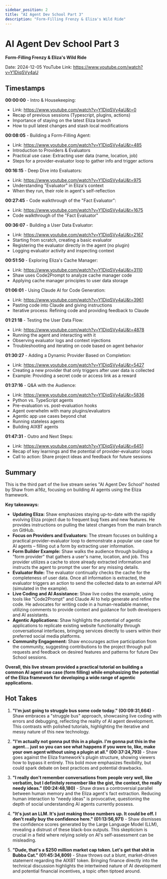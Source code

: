 ```yaml
---
sidebar_position: 2
title: "AI Agent Dev School Part 3"
description: "Form-Filling Frenzy & Eliza's Wild Ride"
---
```


# AI Agent Dev School Part 3

**Form-Filling Frenzy & Eliza's Wild Ride**

Date: 2024-12-05
YouTube Link: https://www.youtube.com/watch?v=Y1DiqSVy4aU

## Timestamps

**00:00:00** - Intro & Housekeeping:

- Link: https://www.youtube.com/watch?v=Y1DiqSVy4aU&t=0
- Recap of previous sessions (Typescript, plugins, actions)
- Importance of staying on the latest Eliza branch
- How to pull latest changes and stash local modifications

**00:08:05** - Building a Form-Filling Agent:

- Link: https://www.youtube.com/watch?v=Y1DiqSVy4aU&t=485
- Introduction to Providers & Evaluators
- Practical use case: Extracting user data (name, location, job)
- Steps for a provider-evaluator loop to gather info and trigger actions

**00:16:15** - Deep Dive into Evaluators:

- Link: https://www.youtube.com/watch?v=Y1DiqSVy4aU&t=975
- Understanding "Evaluator" in Eliza's context
- When they run, their role in agent's self-reflection

**00:27:45** - Code walkthrough of the "Fact Evaluator":

- Link: https://www.youtube.com/watch?v=Y1DiqSVy4aU&t=1675
- Code walkthrough of the "Fact Evaluator"

**00:36:07** - Building a User Data Evaluator:

- Link: https://www.youtube.com/watch?v=Y1DiqSVy4aU&t=2167
- Starting from scratch, creating a basic evaluator
- Registering the evaluator directly in the agent (no plugin)
- Logging evaluator activity and inspecting context

**00:51:50** - Exploring Eliza's Cache Manager:

- Link: https://www.youtube.com/watch?v=Y1DiqSVy4aU&t=3110
- Shaw uses Code2Prompt to analyze cache manager code
- Applying cache manager principles to user data storage

**01:06:01** - Using Claude AI for Code Generation:

- Link: https://www.youtube.com/watch?v=Y1DiqSVy4aU&t=3961
- Pasting code into Claude and giving instructions
- Iterative process: Refining code and providing feedback to Claude

**01:21:18** - Testing the User Data Flow:

- Link: https://www.youtube.com/watch?v=Y1DiqSVy4aU&t=4878
- Running the agent and interacting with it
- Observing evaluator logs and context injections
- Troubleshooting and iterating on code based on agent behavior

**01:30:27** - Adding a Dynamic Provider Based on Completion:

- Link: https://www.youtube.com/watch?v=Y1DiqSVy4aU&t=5427
- Creating a new provider that only triggers after user data is collected
- Example: Providing a secret code or access link as a reward

**01:37:16** - Q&A with the Audience:

- Link: https://www.youtube.com/watch?v=Y1DiqSVy4aU&t=5836
- Python vs. TypeScript agents
- Pre-evaluation vs. post-evaluation hooks
- Agent overwhelm with many plugins/evaluators
- Agentic app use cases beyond chat
- Running stateless agents
- Building AIXBT agents

**01:47:31** - Outro and Next Steps:

- Link: https://www.youtube.com/watch?v=Y1DiqSVy4aU&t=6451
- Recap of key learnings and the potential of provider-evaluator loops
- Call to action: Share project ideas and feedback for future sessions

## Summary

This is the third part of the live stream series "AI Agent Dev School" hosted by Shaw from ai16z, focusing on building AI agents using the Eliza framework.

**Key takeaways:**

- **Updating Eliza:** Shaw emphasizes staying up-to-date with the rapidly evolving Eliza project due to frequent bug fixes and new features. He provides instructions on pulling the latest changes from the main branch on GitHub.
- **Focus on Providers and Evaluators:** The stream focuses on building a practical provider-evaluator loop to demonstrate a popular use case for AI agents – filling out a form by extracting user information.
- **Form Builder Example:** Shaw walks the audience through building a "form provider" that gathers a user's name, location, and job. This provider utilizes a cache to store already extracted information and instructs the agent to prompt the user for any missing details.
- **Evaluator Role:** The evaluator continually checks the cache for the completeness of user data. Once all information is extracted, the evaluator triggers an action to send the collected data to an external API (simulated in the example).
- **Live Coding and AI Assistance:** Shaw live codes the example, using tools like "Code2Prompt" and Claude AI to help generate and refine the code. He advocates for writing code in a human-readable manner, utilizing comments to provide context and guidance for both developers and AI assistants.
- **Agentic Applications:** Shaw highlights the potential of agentic applications to replicate existing website functionality through conversational interfaces, bringing services directly to users within their preferred social media platforms.
- **Community Engagement:** Shaw encourages active participation from the community, suggesting contributions to the project through pull requests and feedback on desired features and patterns for future Dev School sessions.

**Overall, this live stream provided a practical tutorial on building a common AI agent use case (form filling) while emphasizing the potential of the Eliza framework for developing a wide range of agentic applications.**

## Hot Takes

1. **"I'm just going to struggle bus some code today." (00:09:31,664)** - Shaw embraces a "struggle bus" approach, showcasing live coding with errors and debugging, reflecting the reality of AI agent development. This contrasts with polished tutorials, highlighting the iterative and messy nature of this new technology.

2. **"I'm actually not gonna put this in a plugin. I'm gonna put this in the agent... just so you can see what happens if you were to, like, make your own agent without using a plugin at all." (00:37:24,793)** - Shaw goes against the Eliza framework's plugin structure, showing viewers how to bypass it entirely. This bold move emphasizes flexibility, but could spark debate on best practices and potential drawbacks.

3. **"I really don't remember conversations from people very well, like verbatim, but I definitely remember like the gist, the context, the really needy ideas." (00:24:48,180)** - Shaw draws a controversial parallel between human memory and the Eliza agent's fact extraction. Reducing human interaction to "needy ideas" is provocative, questioning the depth of social understanding AI agents currently possess.

4. **"It's just an LLM. It's just making those numbers up. It could be off. I don't really buy the confidence here." (01:13:56,971)** - Shaw dismisses the confidence scores generated by the Large Language Model (LLM), revealing a distrust of these black-box outputs. This skepticism is crucial in a field where relying solely on AI's self-assessment can be misleading.

5. **"Dude, that's a $250 million market cap token. Let's get that shit in Bubba Cat." (01:45:34,809)** - Shaw throws out a blunt, market-driven statement regarding the AIXBT token. Bringing finance directly into the technical discussion highlights the intertwined nature of AI development and potential financial incentives, a topic often tiptoed around.
